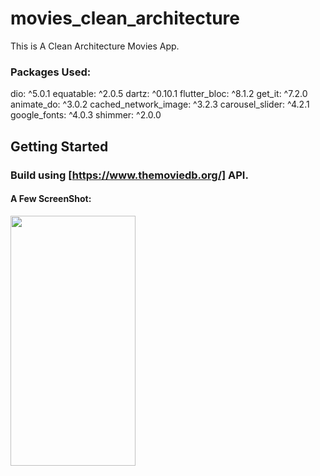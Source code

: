 # movies_clean_architecture

This is A Clean Architecture Movies App.
### Packages Used:
  dio: ^5.0.1
  equatable: ^2.0.5
  dartz: ^0.10.1
  flutter_bloc: ^8.1.2
  get_it: ^7.2.0
  animate_do: ^3.0.2
  cached_network_image: ^3.2.3
  carousel_slider: ^4.2.1
  google_fonts: ^4.0.3
  shimmer: ^2.0.0

## Getting Started
### Build using [https://www.themoviedb.org/] API.

#### A Few ScreenShot:
  
<img src="https://user-images.githubusercontent.com/85020587/227742504-892091fe-e34d-459f-82c1-efa57c431717.png" width="200" height="400" />
